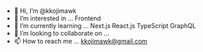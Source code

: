 - 👋 Hi, I’m @kkojimawk
- 👀 I’m interested in ... Frontend
- 🌱 I’m currently learning ... Next.js React.js TypeScript GraphQL
- 💞️ I’m looking to collaborate on ...
- 📫 How to reach me ... kkojimawk@gmail.com

<!---
kkojimawk/kkojimawk is a ✨ special ✨ repository because its `README.md` (this file) appears on your GitHub profile.
You can click the Preview link to take a look at your changes.
--->
